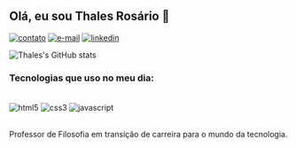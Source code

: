 ## Olá, eu sou Thales Rosário 👋

[![contato](https://img.shields.io/badge/WhatsApp-25D366?style=for-the-badge&logo=whatsapp&logoColor=white)](5561993355818)
[![e-mail](https://img.shields.io/badge/Gmail-D14836?style=for-the-badge&logo=gmail&logoColor=white)](porko.thales@gmail.com)
[![linkedin](https://img.shields.io/badge/LinkedIn-0077B5?style=for-the-badge&logo=linkedin&logoColor=white)](https://www.linkedin.com/in/thales-rosario-744aa7256/)

![Thales's GitHub stats](https://github-readme-stats.vercel.app/api?username=thalesbsb&show_icons=true&theme=dark)

### Tecnologias que uso no meu dia:

<div style="display: inline_block"></br>
<img align="center" alt="html5" src= "https://img.shields.io/badge/HTML5-E34F26?style=for-the-badge&logo=html5&logoColor=white"/>
<img align="center" alt="css3" src= "	https://img.shields.io/badge/CSS-239120?&style=for-the-badge&logo=css3&logoColor=white"/>
<img align="center" alt="javascript" src= "	https://img.shields.io/badge/JavaScript-323330?style=for-the-badge&logo=javascript&logoColor=F7DF1E"/>
</div></br>
                                                                                                                                              
Professor de Filosofia em transição de carreira para o mundo da tecnologia.
